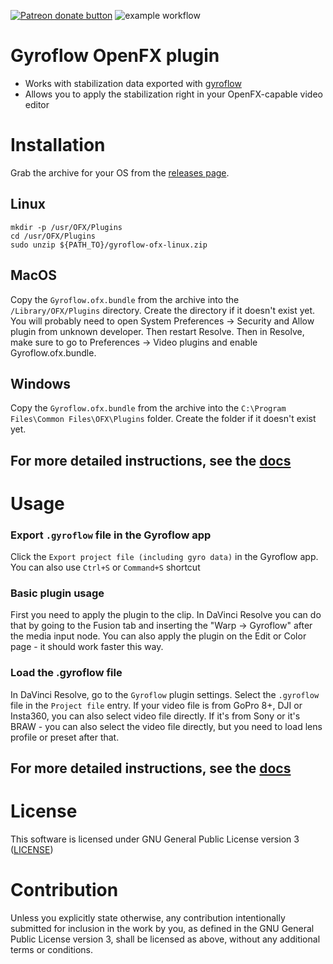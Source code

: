 <span class="badge-patreon"><a href="https://www.patreon.com/smartislav" title="Donate to this project using Patreon"><img src="https://img.shields.io/badge/patreon-donate-yellow.svg" alt="Patreon donate button" /></a></span>
![example workflow](https://github.com/gyroflow/gyroflow-ofx/actions/workflows/build.yml/badge.svg)

# Gyroflow OpenFX plugin

* Works with stabilization data exported with [gyroflow](http://gyroflow.xyz/)
* Allows you to apply the stabilization right in your OpenFX-capable video editor

# Installation

Grab the archive for your OS from the [releases page](https://github.com/gyroflow/gyroflow-ofx/releases).

## Linux

    mkdir -p /usr/OFX/Plugins
    cd /usr/OFX/Plugins
    sudo unzip ${PATH_TO}/gyroflow-ofx-linux.zip

## MacOS

Copy the `Gyroflow.ofx.bundle` from the archive into the `/Library/OFX/Plugins` directory.
Create the directory if it doesn't exist yet.
You will probably need to open System Preferences -> Security and Allow plugin from unknown developer. Then restart Resolve.
Then in Resolve, make sure to go to Preferences -> Video plugins and enable Gyroflow.ofx.bundle.

## Windows

Copy the `Gyroflow.ofx.bundle` from the archive into the `C:\Program Files\Common Files\OFX\Plugins` folder.
Create the folder if it doesn't exist yet.

## For more detailed instructions, see the [docs](https://docs.gyroflow.xyz/app/video-editor-plugins/davinci-resolve-openfx#installation)

# Usage

### Export `.gyroflow` file in the Gyroflow app

Click the `Export project file (including gyro data)` in the Gyroflow app. You can also use `Ctrl+S` or `Command+S` shortcut

### Basic plugin usage

First you need to apply the plugin to the clip.
In DaVinci Resolve you can do that by going to the Fusion tab and inserting the "Warp -> Gyroflow" after the media input node.
You can also apply the plugin on the Edit or Color page - it should work faster this way.

### Load the .gyroflow file

In DaVinci Resolve, go to the `Gyroflow` plugin settings. Select the `.gyroflow` file in the `Project file` entry.
If your video file is from GoPro 8+, DJI or Insta360, you can also select video file directly. If it's from Sony or it's BRAW - you can also select the video file directly, but you need to load lens profile or preset after that.

## For more detailed instructions, see the [docs](https://docs.gyroflow.xyz/app/video-editor-plugins/general-plugin-workflow)


# License

This software is licensed under GNU General Public License version 3 ([LICENSE](LICENSE))

# Contribution

Unless you explicitly state otherwise, any contribution intentionally submitted
for inclusion in the work by you, as defined in the GNU General Public License version 3, shall be
licensed as above, without any additional terms or conditions.
